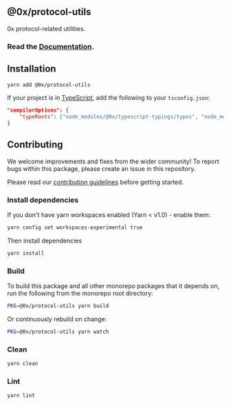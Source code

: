 ## @0x/protocol-utils

0x protocol-related utilities.

### Read the [Documentation](https://0x.org/docs/protocol/protocol-utils).

## Installation

```bash
yarn add @0x/protocol-utils
```

If your project is in [TypeScript](https://www.typescriptlang.org/), add the following to your `tsconfig.json`:

```json
"compilerOptions": {
    "typeRoots": ["node_modules/@0x/typescript-typings/types", "node_modules/@types"],
}
```

## Contributing

We welcome improvements and fixes from the wider community! To report bugs within this package, please create an issue in this repository.

Please read our [contribution guidelines](../../CONTRIBUTING.md) before getting started.

### Install dependencies

If you don't have yarn workspaces enabled (Yarn < v1.0) - enable them:

```bash
yarn config set workspaces-experimental true
```

Then install dependencies

```bash
yarn install
```

### Build

To build this package and all other monorepo packages that it depends on, run the following from the monorepo root directory:

```bash
PKG=@0x/protocol-utils yarn build
```

Or continuously rebuild on change:

```bash
PKG=@0x/protocol-utils yarn watch
```

### Clean

```bash
yarn clean
```

### Lint

```bash
yarn lint
```
